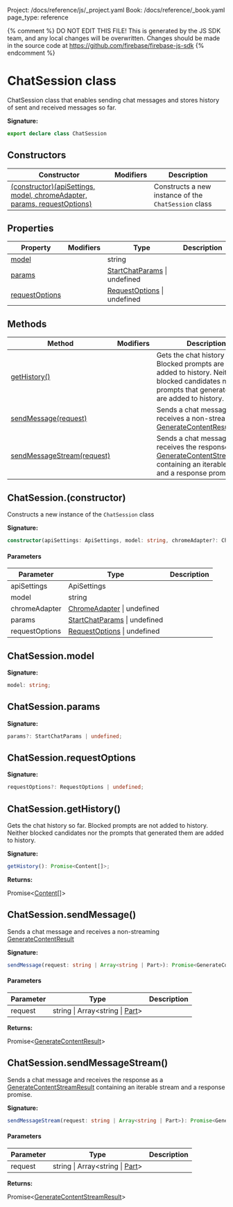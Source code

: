 Project: /docs/reference/js/_project.yaml
Book: /docs/reference/_book.yaml
page_type: reference

{% comment %}
DO NOT EDIT THIS FILE!
This is generated by the JS SDK team, and any local changes will be
overwritten. Changes should be made in the source code at
https://github.com/firebase/firebase-js-sdk
{% endcomment %}

# ChatSession class
ChatSession class that enables sending chat messages and stores history of sent and received messages so far.

<b>Signature:</b>

```typescript
export declare class ChatSession 
```

## Constructors

|  Constructor | Modifiers | Description |
|  --- | --- | --- |
|  [(constructor)(apiSettings, model, chromeAdapter, params, requestOptions)](./ai.chatsession.md#chatsessionconstructor) |  | Constructs a new instance of the <code>ChatSession</code> class |

## Properties

|  Property | Modifiers | Type | Description |
|  --- | --- | --- | --- |
|  [model](./ai.chatsession.md#chatsessionmodel) |  | string |  |
|  [params](./ai.chatsession.md#chatsessionparams) |  | [StartChatParams](./ai.startchatparams.md#startchatparams_interface) \| undefined |  |
|  [requestOptions](./ai.chatsession.md#chatsessionrequestoptions) |  | [RequestOptions](./ai.requestoptions.md#requestoptions_interface) \| undefined |  |

## Methods

|  Method | Modifiers | Description |
|  --- | --- | --- |
|  [getHistory()](./ai.chatsession.md#chatsessiongethistory) |  | Gets the chat history so far. Blocked prompts are not added to history. Neither blocked candidates nor the prompts that generated them are added to history. |
|  [sendMessage(request)](./ai.chatsession.md#chatsessionsendmessage) |  | Sends a chat message and receives a non-streaming [GenerateContentResult](./ai.generatecontentresult.md#generatecontentresult_interface) |
|  [sendMessageStream(request)](./ai.chatsession.md#chatsessionsendmessagestream) |  | Sends a chat message and receives the response as a [GenerateContentStreamResult](./ai.generatecontentstreamresult.md#generatecontentstreamresult_interface) containing an iterable stream and a response promise. |

## ChatSession.(constructor)

Constructs a new instance of the `ChatSession` class

<b>Signature:</b>

```typescript
constructor(apiSettings: ApiSettings, model: string, chromeAdapter?: ChromeAdapter | undefined, params?: StartChatParams | undefined, requestOptions?: RequestOptions | undefined);
```

#### Parameters

|  Parameter | Type | Description |
|  --- | --- | --- |
|  apiSettings | ApiSettings |  |
|  model | string |  |
|  chromeAdapter | [ChromeAdapter](./ai.chromeadapter.md#chromeadapter_interface) \| undefined |  |
|  params | [StartChatParams](./ai.startchatparams.md#startchatparams_interface) \| undefined |  |
|  requestOptions | [RequestOptions](./ai.requestoptions.md#requestoptions_interface) \| undefined |  |

## ChatSession.model

<b>Signature:</b>

```typescript
model: string;
```

## ChatSession.params

<b>Signature:</b>

```typescript
params?: StartChatParams | undefined;
```

## ChatSession.requestOptions

<b>Signature:</b>

```typescript
requestOptions?: RequestOptions | undefined;
```

## ChatSession.getHistory()

Gets the chat history so far. Blocked prompts are not added to history. Neither blocked candidates nor the prompts that generated them are added to history.

<b>Signature:</b>

```typescript
getHistory(): Promise<Content[]>;
```
<b>Returns:</b>

Promise&lt;[Content](./ai.content.md#content_interface)<!-- -->\[\]&gt;

## ChatSession.sendMessage()

Sends a chat message and receives a non-streaming [GenerateContentResult](./ai.generatecontentresult.md#generatecontentresult_interface)

<b>Signature:</b>

```typescript
sendMessage(request: string | Array<string | Part>): Promise<GenerateContentResult>;
```

#### Parameters

|  Parameter | Type | Description |
|  --- | --- | --- |
|  request | string \| Array&lt;string \| [Part](./ai.md#part)<!-- -->&gt; |  |

<b>Returns:</b>

Promise&lt;[GenerateContentResult](./ai.generatecontentresult.md#generatecontentresult_interface)<!-- -->&gt;

## ChatSession.sendMessageStream()

Sends a chat message and receives the response as a [GenerateContentStreamResult](./ai.generatecontentstreamresult.md#generatecontentstreamresult_interface) containing an iterable stream and a response promise.

<b>Signature:</b>

```typescript
sendMessageStream(request: string | Array<string | Part>): Promise<GenerateContentStreamResult>;
```

#### Parameters

|  Parameter | Type | Description |
|  --- | --- | --- |
|  request | string \| Array&lt;string \| [Part](./ai.md#part)<!-- -->&gt; |  |

<b>Returns:</b>

Promise&lt;[GenerateContentStreamResult](./ai.generatecontentstreamresult.md#generatecontentstreamresult_interface)<!-- -->&gt;

